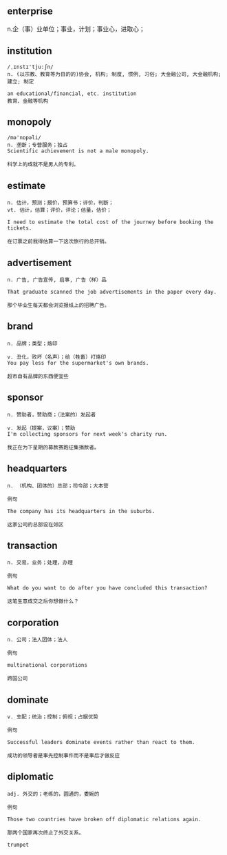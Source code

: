 ## enterprise
n.企（事）业单位；事业，计划；事业心，进取心；

## institution
```
/ˌɪnstɪ'tjuːʃn/
n. (以宗教、教育等为目的的)协会, 机构; 制度, 惯例, 习俗; 大金融公司, 大金融机构; 建立; 制定

an educational/financial, etc. institution
教育、金融等机构
```

## monopoly
```
/mə'nɒpəli/
n. 垄断；专营服务；独占
Scientific achievement is not a male monopoly.

科学上的成就不是男人的专利。
```

## estimate
```
n. 估计，预测；报价，预算书；评价，判断；
vt. 估计，估算；评价，评论；估量，估价；

I need to estimate the total cost of the journey before booking the tickets.

在订票之前我得估算一下这次旅行的总开销。
```
## advertisement
```
n. 广告, 广告宣传, 启事, 广告（样）品

That graduate scanned the job advertisements in the paper every day.

那个毕业生每天都会浏览报纸上的招聘广告。
```
## brand
```
n. 品牌；类型；烙印

v. 丑化，败坏（名声）；给（牲畜）打烙印
You pay less for the supermarket's own brands.

超市自有品牌的东西便宜些
```
## sponsor
```
n. 赞助者，赞助商；（法案的）发起者

v. 发起（提案，议案）；赞助
I'm collecting sponsors for next week's charity run.

我正在为下星期的募款赛跑征集捐款者。
```
## headquarters
```
n. （机构、团体的）总部；司令部；大本营

例句

The company has its headquarters in the suburbs.

这家公司的总部设在郊区
```
## transaction
```
n. 交易，业务；处理，办理

例句

What do you want to do after you have concluded this transaction?

这笔生意成交之后你想做什么？
```
## corporation
```
n. 公司；法人团体；法人

例句

multinational corporations

跨国公司
```
## dominate
```
v. 支配；统治；控制；俯视；占据优势

例句

Successful leaders dominate events rather than react to them.

成功的领导者是事先控制事件而不是事后才做反应
```
## diplomatic
```
adj. 外交的；老练的，圆通的，委婉的

例句

Those two countries have broken off diplomatic relations again.

那两个国家再次终止了外交关系。

trumpet
```